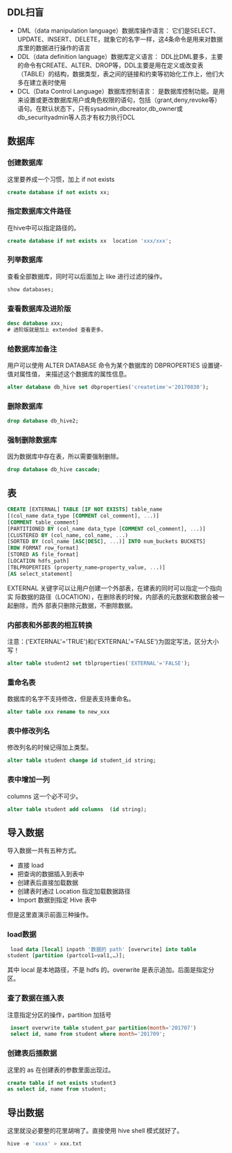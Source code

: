 ## DDL扫盲

- DML（data manipulation language）数据库操作语言：
      它们是SELECT、UPDATE、INSERT、DELETE，就象它的名字一样，这4条命令是用来对数据库里的数据进行操作的语言
- DDL（data definition language）数据库定义语言：
      DDL比DML要多，主要的命令有CREATE、ALTER、DROP等，DDL主要是用在定义或改变表（TABLE）的结构，数据类型，表之间的链接和约束等初始化工作上，他们大多在建立表时使用
- DCL（Data Control Language）数据库控制语言：
      是数据库控制功能。是用来设置或更改数据库用户或角色权限的语句，包括（grant,deny,revoke等）语句。在默认状态下，只有sysadmin,dbcreator,db_owner或db_securityadmin等人员才有权力执行DCL

## 数据库

### 创建数据库

这里要养成一个习惯，加上 if not exists

```sql
create database if not exists xx;
```

### 指定数据库文件路径

在hive中可以指定路径的。

```sql
create database if not exists xx  location 'xxx/xxx';
```

### 列举数据库

查看全部数据库，同时可以后面加上 like 进行过滤的操作。

```sql
show databases;
```

### 查看数据库及进阶版

```sql
desc database xxx;
# 进阶版就是加上 extended 查看更多。
```

### 给数据库加备注

用户可以使用 ALTER DATABASE 命令为某个数据库的 DBPROPERTIES 设置键-值对属性值， 来描述这个数据库的属性信息。

```sql
alter database db_hive set dbproperties('createtime'='20170830');
```

### 删除数据库

```sql
drop database db_hive2;
```

### 强制删除数据库

因为数据库中存在表，所以需要强制删除。

```sql
drop database db_hive cascade;
```

## 表

```sql
CREATE [EXTERNAL] TABLE [IF NOT EXISTS] table_name
[(col_name data_type [COMMENT col_comment], ...)]
[COMMENT table_comment]
[PARTITIONED BY (col_name data_type [COMMENT col_comment], ...)]
[CLUSTERED BY (col_name, col_name, ...)
[SORTED BY (col_name [ASC|DESC], ...)] INTO num_buckets BUCKETS]
[ROW FORMAT row_format]
[STORED AS file_format]
[LOCATION hdfs_path]
[TBLPROPERTIES (property_name=property_value, ...)]
[AS select_statement]
```

EXTERNAL 关键字可以让用户创建一个外部表，在建表的同时可以指定一个指向实 际数据的路径（LOCATION），在删除表的时候，内部表的元数据和数据会被一起删除，而外 部表只删除元数据，不删除数据。



### 内部表和外部表的相互转换

注意：('EXTERNAL'='TRUE')和('EXTERNAL'='FALSE')为固定写法，区分大小写！

```sql
alter table student2 set tblproperties('EXTERNAL'='FALSE');
```

### 重命名表

数据库的名字不支持修改，但是表支持重命名。

```sql
alter table xxx rename to new_xxx
```

### 表中修改列名

修改列名的时候记得加上类型。

```sql
alter table student change id student_id string;
```

### 表中增加一列

columns 这一个必不可少。

```sql
alter table student add columns  (id string);
```



## 导入数据

导入数据一共有五种方式。

- 直接 load
- 把查询的数据插入到表中
- 创建表后直接加载数据
- 创建表时通过  Location 指定加载数据路径
-  Import 数据到指定 Hive 表中

但是这里直演示前面三种操作。

### load数据

```sql
 load data [local] inpath '数据的 path' [overwrite] into table 
student [partition (partcol1=val1,…)];
```

其中 local 是本地路径，不是 hdfs 的。overwrite 是表示追加。后面是指定分区。

### 查了数据在插入表

注意指定分区的操作，partition 加括号

```sql
 insert overwrite table student_par partition(month='201707')
 select id, name from student where month='201709';
```

### 创建表后插数据

这里的 as 在创建表的参数里面出现过。

```sql
create table if not exists student3
as select id, name from student;
```

## 导出数据

这里就没必要整的花里胡哨了。直接使用 hive shell 模式就好了。

```sql
hive -e 'xxxx' > xxx.txt
```



